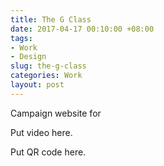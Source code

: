 ```yaml
---
title: The G Class
date: 2017-04-17 00:10:00 +08:00
tags:
- Work
- Design
slug: the-g-class
categories: Work
layout: post
---
```


<p>Campaign website for </p>

<p>Put video here.</p>

<p>Put QR code here.</p>

<div class="whitespace"></div>